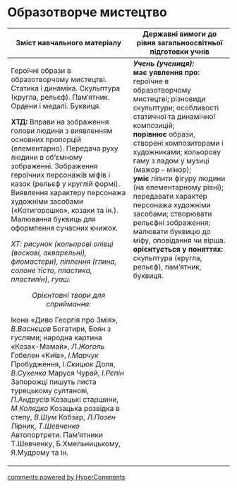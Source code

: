 <div id="hypercomments_widget" class="js-hypercomments-widget invisible"></div>

Образотворче мистецтво
=============================================

<table>
  <tr>
    <td width="55%" align="center"><b>Зміст навчального матеріалу</b></td>
    <td width="45%" align="center"><b>Державні вимоги до рівня загальноосвітньої підготовки учнів</b></td>
  </tr>
<tbody>
  <tr>
    <td width="55%" style="vertical-align:top !important;">
<p>Героїчні образи в образотворчому мистецтві. Статика і динаміка. Скульптура (кругла, рельєф). Пам’ятник. Ордени і медалі. Буквиця.</p>     
<p><b>ХТД:</b> Вправи на зображення голови людини з виявленням основних пропорцій (елементарно). Передача руху людини в об’ємному зображенні. Зображення героїчних персонажів міфів і казок (рельєф у круглій формі). Виявлення характеру персонажа художніми засобами («Котигорошко», козаки та ін.). Малювання буквиць для оформлення сучасних книжок.</p> 
<p><i>ХТ: рисунок (кольорові олівці (воскові, акварельні), фломастери), ліплення (глина, солоне тісто, пластика, пластилін), гуаш.</i></p>
<center><i>Орієнтовні твори для сприймання:</i></center>
<p>Ікона «Диво Георгія про Змія», <i>В.Васнєцов</i> Богатири, Боян з гуслями; народна картина «Козак-Мамай», <i>Л.Жоголь</i> Гобелен «Київ», <i>І.Марчук</i> Пробудження, <i>І.Скицюк</i> Доля, <i>В.Сухенко</i> Маруся Чурай, <i>І.Рєпін</i> Запорожці пишуть листа турецькому султанові, <i>П.Андрусів</i> Козацькі старшини, <i>М.Колядко</i> Козацька розвідка в степу, <i>В.Шум</i> Кобзар, <i>Л.Позен</i> Лірник, <i>Т.Шевченко</i> Автопортрети. Пам’ятники Т.Шевченку, Б.Хмельницькому, Я.Мудрому та ін.</p>
	</td>
<td width="45%" style="vertical-align:top !important;"><b><i>Учень (учениця):</i></b><br>
<b>має уявлення про:</b> героїчне в образотворчому мистецтві; різновиди скульптури; особливості статичної та динамічної композицій;<br>
<b>порівнює</b> образи, створені композиторами і художниками; кольорову гаму з  ладом у музиці (мажор – мінор);<br>
<b>уміє</b> ліпити фігуру людини (на елементарному рівні); передавати характер персонажа художніми засобами; створювати рельєфні зображення; малювати буквицю до міфу, оповідання чи вірша.<br>
<b>орієнтується у поняттях:</b> скульптура (кругла, рельєф), пам’ятник, буквиця.<br>
</td>
	</tr>
</tbody>
</table>

<div class="js-hypercomments-container">
<a href="http://hypercomments.com" class="hc-link" title="comments widget">comments powered by HyperComments</a>
</div>